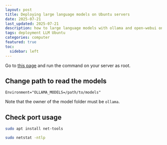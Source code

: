 ```yaml
---
layout: post
title: Deploying large language models on Ubuntu servers
date: 2025-07-21
last_updated: 2025-07-21
description: how to large language models with ollama and open-webui on Ubuntu servers
tags: deployment LLM Ubuntu
categories: computer
featured: true
toc:
  sidebar: left
---
```


Go to [this page](https://ollama.com/download/linux) and run the command on your server as root.


## Change path to read the models

```text
Environment="OLLAMA_MODELS=/path/to/models"
```

Note that the owner of the model folder must be `ollama`.

## Check port usage

```bash
sudo apt install net-tools
```

```bash
sudo netstat -ntlp
```
